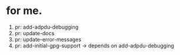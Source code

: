 # for me.
1. pr: add-adpdu-debugging
2. pr: update-docs
3. pr: update-error-messages
4. pr: add-initial-gpg-support -> depends on add-adpdu-debugging